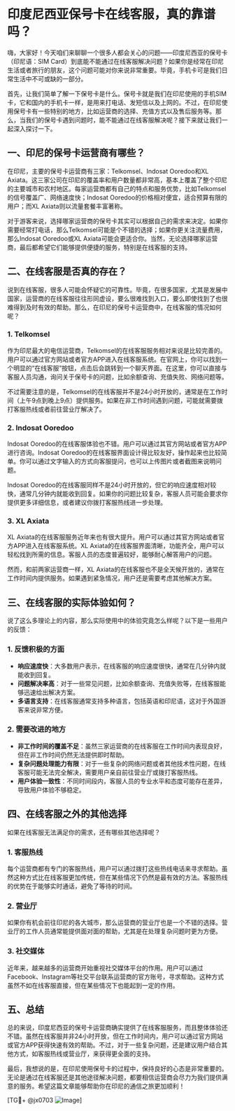 # 印度尼西亚保号卡在线客服，真的靠谱吗？

嗨，大家好！今天咱们来聊聊一个很多人都会关心的问题——印度尼西亚的保号卡（印尼语：SIM Card）到底能不能通过在线客服解决问题？如果你是经常在印尼生活或者旅行的朋友，这个问题可能对你来说非常重要。毕竟，手机卡可是我们日常生活中不可或缺的一部分。

首先，让我们简单了解一下保号卡是什么。保号卡就是我们在印尼使用的手机SIM卡，它和国内的手机卡一样，是用来打电话、发短信以及上网的。不过，在印尼使用保号卡有一些特别的地方，比如运营商的选择、充值方式以及售后服务等。那么，当我们的保号卡遇到问题时，能不能通过在线客服解决呢？接下来就让我们一起深入探讨一下。

## 一、印尼的保号卡运营商有哪些？

在印尼，主要的保号卡运营商有三家：Telkomsel、Indosat Ooredoo和XL Axiata。这三家公司在印尼的覆盖率和用户数量都非常高，基本上覆盖了整个印尼的主要城市和农村地区。每家运营商都有自己的特点和服务优势，比如Telkomsel的信号覆盖广、网络速度快；Indosat Ooredoo的价格相对便宜，适合预算有限的用户；而XL Axiata则以流量套餐丰富著称。

对于游客来说，选择哪家运营商的保号卡其实可以根据自己的需求来决定。如果你需要经常打电话，那么Telkomsel可能是个不错的选择；如果你更关注流量费用，那么Indosat Ooredoo或XL Axiata可能会更适合你。当然，无论选择哪家运营商，最后都希望它们能够提供便捷的服务，特别是在线客服的支持。

## 二、在线客服是否真的存在？

说到在线客服，很多人可能会怀疑它的可靠性。毕竟，在很多国家，尤其是发展中国家，运营商的在线客服往往形同虚设，要么很难找到入口，要么即使找到了也很难得到及时有效的帮助。那么，在印尼的保号卡运营商中，在线客服的情况如何呢？

### 1. Telkomsel

作为印尼最大的电信运营商，Telkomsel的在线客服服务相对来说是比较完善的。用户可以通过官方网站或者官方APP进入在线客服系统。在官网上，你可以找到一个明显的“在线客服”按钮，点击后会跳转到一个聊天界面。在这里，你可以直接与客服人员沟通，询问关于保号卡的问题，比如余额查询、充值失败、网络问题等。

不过需要注意的是，Telkomsel的在线客服并不是24小时开放的，通常是在工作时间（上午9点到晚上9点）提供服务。如果在非工作时间遇到问题，可能就需要拨打客服热线或者前往营业厅解决了。

### 2. Indosat Ooredoo

Indosat Ooredoo的在线客服体验也不错。用户可以通过其官方网站或者官方APP进行咨询。Indosat Ooredoo的在线客服界面设计得比较友好，操作起来也比较简单。你可以通过文字输入的方式向客服提问，也可以上传图片或者截图来说明问题。

Indosat Ooredoo的在线客服同样不是24小时开放的，但它的响应速度相对较快，通常几分钟内就能收到回复。如果你的问题比较复杂，客服人员可能会要求你提供更多详细信息，或者建议你拨打客服热线进一步处理。

### 3. XL Axiata

XL Axiata的在线客服服务近年来也有很大提升。用户可以通过其官方网站或者官方APP进入在线客服系统。XL Axiata的在线客服界面清晰，功能齐全，用户可以轻松找到所需的信息。客服人员的态度普遍较好，能够耐心解答用户的问题。

然而，和前两家运营商一样，XL Axiata的在线客服也不是全天候开放的，通常在工作时间内提供服务。如果遇到紧急情况，用户还是需要考虑其他解决方案。

## 三、在线客服的实际体验如何？

说了这么多理论上的内容，那么实际使用中的体验究竟怎么样呢？以下是一些用户的反馈：

### 1. 反馈积极的方面

- **响应速度快**：大多数用户表示，在线客服的响应速度很快，通常在几分钟内就能收到回复。
- **问题解决率高**：对于一些常见问题，比如余额查询、充值失败等，在线客服能够迅速给出解决方案。
- **多语言支持**：在线客服通常支持多种语言，包括英语和印尼语，这对于外国游客来说非常方便。

### 2. 需要改进的地方

- **非工作时间的覆盖不足**：虽然三家运营商的在线客服在工作时间内表现良好，但在非工作时间仍然无法提供即时帮助。
- **复杂问题处理能力有限**：对于一些复杂的网络问题或者其他技术性问题，在线客服可能无法完全解决，需要用户亲自前往营业厅或拨打客服热线。
- **用户体验一致性**：不同时间段内，客服人员的专业水平和态度可能存在差异，导致用户体验不够稳定。

## 四、在线客服之外的其他选择

如果在线客服无法满足你的需求，还有哪些其他选择呢？

### 1. 客服热线

每个运营商都有专门的客服热线，用户可以通过拨打这些热线电话来寻求帮助。虽然这种方式比在线客服更加传统，但在某些情况下仍然是最有效的方法。客服热线的优势在于能够实时通话，避免了等待的时间。

### 2. 营业厅

如果你有机会前往印尼的各大城市，那么运营商的营业厅也是一个不错的选择。营业厅的工作人员通常能提供面对面的帮助，尤其是在处理复杂问题时更为方便。

### 3. 社交媒体

近年来，越来越多的运营商开始重视社交媒体平台的作用。用户可以通过Facebook、Instagram等社交平台联系运营商的官方账号，寻求帮助。这种方式虽然不如在线客服直接，但在某些情况下也能起到一定的作用。

## 五、总结

总的来说，印度尼西亚的保号卡运营商确实提供了在线客服服务，而且整体体验还不错。虽然在线客服并非24小时开放，但在工作时间内，用户可以通过官方网站或官方APP获得快速有效的帮助。不过，对于一些复杂问题，还是建议用户结合其他方式，如客服热线或营业厅，来获得更全面的支持。

最后，我想说的是，在印尼使用保号卡的过程中，保持良好的心态是非常重要的。无论是通过在线客服还是其他途径解决问题，都要相信运营商会尽力为我们提供满意的服务。希望这篇文章能够帮助你在印尼的通信之旅更加顺利！

[TG💪+ @jx0703 ![Image](https://github.com/user-attachments/assets/dbca1d08-cadb-493c-b0ec-ad6f7a83f270)]